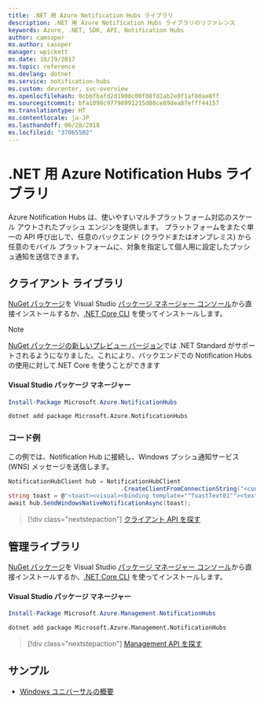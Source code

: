 ```yaml
---
title: .NET 用 Azure Notification Hubs ライブラリ
description: .NET 用 Azure Notification Hubs ライブラリのリファレンス
keywords: Azure, .NET, SDK, API, Notification Hubs
author: camsoper
ms.author: casoper
manager: wpickett
ms.date: 10/19/2017
ms.topic: reference
ms.devlang: dotnet
ms.service: notification-hubs
ms.custom: devcenter, svc-overview
ms.openlocfilehash: 0cbbfbafd2d1900c00f08fd1ab2e0f1af80ae8ff
ms.sourcegitcommit: bfa1898c97798991215d08ce89dea87efff44157
ms.translationtype: HT
ms.contentlocale: ja-JP
ms.lasthandoff: 06/28/2018
ms.locfileid: "37065502"
---
```

# <a name="azure-notification-hubs-libraries-for-net"></a>.NET 用 Azure Notification Hubs ライブラリ

Azure Notification Hubs は、使いやすいマルチプラットフォーム対応のスケール アウトされたプッシュ エンジンを提供します。 プラットフォームをまたぐ単一の API 呼び出しで、任意のバックエンド (クラウドまたはオンプレミス) から任意のモバイル プラットフォームに、対象を指定して個人用に設定したプッシュ通知を送信できます。

## <a name="client-library"></a>クライアント ライブラリ

[NuGet パッケージ](https://www.nuget.org/packages/Microsoft.Azure.NotificationHubs)を Visual Studio [パッケージ マネージャー コンソール][PackageManager]から直接インストールするか、[.NET Core CLI][DotNetCLI] を使ってインストールします。

> [!NOTE]
> [NuGet パッケージの新しいプレビュー バージョン](https://www.nuget.org/packages/Microsoft.Azure.NotificationHubs/2.0.0-preview1)では .NET Standard がサポートされるようになりました。これにより、バックエンドでの Notification Hubs の使用に対して.NET Core を使うことができます

#### <a name="visual-studio-package-manager"></a>Visual Studio パッケージ マネージャー

```powershell
Install-Package Microsoft.Azure.NotificationHubs
```

```bash
dotnet add package Microsoft.Azure.NotificationHubs
```

### <a name="code-example"></a>コード例

この例では、Notification Hub に接続し、Windows プッシュ通知サービス (WNS) メッセージを送信します。

```csharp
NotificationHubClient hub = NotificationHubClient
                                .CreateClientFromConnectionString("<connection string with full access>", "<hub name>");
string toast = @"<toast><visual><binding template=""ToastText01""><text id=""1"">Hello from a .NET App!</text></binding></visual></toast>";
await hub.SendWindowsNativeNotificationAsync(toast);
```

> [!div class="nextstepaction"]
> [クライアント API を探す](/dotnet/api/overview/azure/notificationhubs/client)


## <a name="management-library"></a>管理ライブラリ

[NuGet パッケージ](https://www.nuget.org/packages/Microsoft.Azure.Management.NotificationHubs)を Visual Studio [パッケージ マネージャー コンソール][PackageManager]から直接インストールするか、[.NET Core CLI][DotNetCLI] を使ってインストールします。

#### <a name="visual-studio-package-manager"></a>Visual Studio パッケージ マネージャー

```powershell
Install-Package Microsoft.Azure.Management.NotificationHubs
```

```bash
dotnet add package Microsoft.Azure.Management.NotificationHubs
```

> [!div class="nextstepaction"]
> [Management API を探す](/dotnet/api/overview/azure/notificationhubs/management)

## <a name="samples"></a>サンプル

- [Windows ユニバーサルの概要](https://github.com/Azure/azure-notificationhubs-samples/tree/master/dotnet/GetStartedWindowsUniversal)

[PackageManager]: https://docs.microsoft.com/nuget/tools/package-manager-console
[DotNetCLI]: https://docs.microsoft.com/dotnet/core/tools/dotnet-add-package

